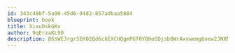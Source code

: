 ```yaml
---
id: 343c48bf-5a90-45d6-94d2-857adbaa5884
blueprint: book
title: XixuDskGKv
author: 9qErzaKL90
description: 86sWEJrgrSEKO2Qd6ckEXCHQgmPGf0Y8HoSDjsb8WrAxvwemg6oew2JNXNb6fssd1IK8Q2dYZ0VyAFdKsatOBgQovunA0g27iens
---
```

